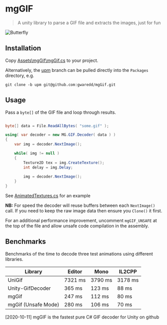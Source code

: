 # mgGIF
> A unity library to parse a GIF file and extracts the images, just for fun

![Butterfly](https://gwaredd.github.io/mgGif/butterfly.gif)

## Installation

Copy [Assets\mgGif\mgGif.cs](https://github.com/gwaredd/mgGif/blob/master/Assets/mgGif/mgGif.cs) to your project.

Alternatively, the [upm](https://github.com/gwaredd/mgGif/tree/upm) branch can be pulled directly into the `Packages` directory, e.g.

```
git clone -b upm git@github.com:gwaredd/mgGif.git
```

## Usage

Pass a `byte[]` of the GIF file and loop through results.

```cs

byte[] data = File.ReadAllBytes( "some.gif" );

using( var decoder = new MG.GIF.Decoder( data ) )
{
    var img = decoder.NextImage();

    while( img != null )
    {
        Texture2D tex = img.CreateTexture();
        int delay = img.Delay;
        
        img = decoder.NextImage();
    }
}
```

See [AnimatedTextures.cs](https://github.com/gwaredd/mgGif/blob/main/Assets/Scenes/Scripts/AnimatedTextures.cs) for an example

**NB:** For speed the decoder will reuse buffers between each `NextImage()` call. If you need to keep the raw image data then ensure you `Clone()` it first.

For an additional performance improvement, uncomment `mgGIF_UNSAFE` at the top of the file and allow unsafe code compilation in the assembly.

## Benchmarks

Benchmarks of the time to decode three test animations using different libraries.

| Library               | Editor    | Mono      | IL2CPP    |
|-----------------------|-----------|----------|------------|
| UniGif                | 7321 ms   | 3790 ms  | 3178 ms    |
| Unity-GifDecoder      | 365  ms   | 123  ms  | 88   ms    |
| mgGif                 | 247  ms   | 112  ms  | 80   ms    |
| mgGif (Unsafe Mode)   | 280  ms   | 106  ms  | 70   ms    |

[2020-10-11] mgGIF is the fastest pure C# GIF decoder for Unity on github
